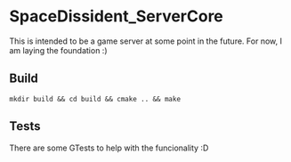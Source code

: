 # SpaceDissident_ServerCore

This is intended to be a game server at some point in the future. For now, I am laying the foundation :)

## Build

`mkdir build && cd build && cmake .. && make`

## Tests
There are some GTests to help with the funcionality :D